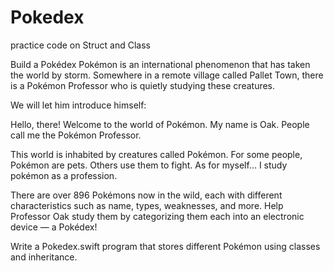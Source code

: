 # Pokedex
practice code on Struct and Class


Build a Pokédex
Pokémon is an international phenomenon that has taken the world by storm. Somewhere in a remote village called Pallet Town, there is a Pokémon Professor who is quietly studying these creatures.

We will let him introduce himself:

Hello, there! Welcome to the world of Pokémon. My name is Oak. People call me the Pokémon Professor.

This world is inhabited by creatures called Pokémon. For some people, Pokémon are pets. Others use them to fight. As for myself… I study pokémon as a profession.

There are over 896 Pokémons now in the wild, each with different characteristics such as name, types, weaknesses, and more. Help Professor Oak study them by categorizing them each into an electronic device — a Pokédex!

Write a Pokedex.swift program that stores different Pokémon using classes and inheritance.
